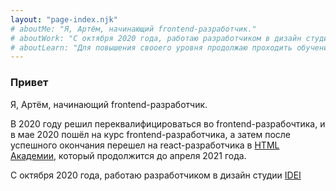 ```yaml
---
layout: "page-index.njk"
# aboutMe: "Я, Артём, начинающий frontend-разработчик."
# aboutWork: "С октября 2020 года, работаю разработчиком в дизайн студии IDEI"
# aboutLearn: "Для повышения свооего уровня продолжаю проходить обучение в HTML Академии, смотрю курсы Udemy и изучаю различные источники для повышения своего уровня в профессии."
---
```


### Привет

Я, Артём, начинающий frontend-разработчик.

В 2020 году решил переквалифицироваться во frontend-разрабочтика, и в мае 2020 пошёл на курс frontend-разработчика, а затем после успешного окончания перешел на react-разработчика в <a href="https://htmlacademy.ru" target="_blank" rel="noreferrer">HTML Академии</a>, который продолжится до апреля 2021 года.

С октября 2020 года, работаю разработчиком в дизайн студии <a href="https://d-idei.ru" target="_blank" rel="noreferrer">IDEI</a>
